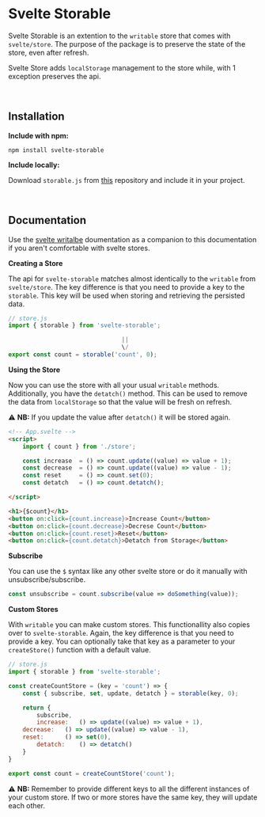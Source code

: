 # Svelte Storable

Svelte Storable is an extention to the `writable` store that comes with `svelte/store`. The purpose of the package is to preserve the state of the store, even after refresh. 

Svelte Store adds `localStorage` management to the store while, with 1 exception preserves the api.

<br>

## Installation

**Include with npm:**
```
npm install svelte-storable
```

**Include locally:**

Download `storable.js` from [this](https://github.com/matssom/svelte-storable/) repository and include it in your project.

<br>

## Documentation

Use the [svelte writalbe](https://svelte.dev/docs#writable) doumentation as a companion to this documentation if you aren't comfortable with svelte stores.

**Creating a Store**

The api for `svelte-storable` matches almost identically to the `writable` from `svelte/store`. The key difference is that you need to provide a key to the `storable`. This key will be used when storing and retrieving the persisted data.

```js
// store.js
import { storable } from 'svelte-storable';

                                ||
                                \/
export const count = storable('count', 0);
```

**Using the Store**

Now you can use the store with all your usual `writable` methods. Additionally, you have the `detatch()` method. This can be used to remove the data from `localStorage` so that the value will be fresh on refresh.

:warning: **NB:** If you update the value after `detatch()` it will be stored again.

```html
<!-- App.svelte -->
<script>
    import { count } from './store';

    const increase  = () => count.update((value) => value + 1);
    const decrease  = () => count.update((value) => value - 1);
    const reset     = () => count.set(0);
    const detatch   = () => count.detatch();

</script>

<h1>{$count}</h1>
<button on:click={count.increase}>Increase Count</button>
<button on:click={count.decrease}>Decrese Count</button>
<button on:click={count.reset}>Reset</button>
<button on:click={count.detatch}>Detatch from Storage</button>

```

**Subscribe**

You can use the `$` syntax like any other svelte store or do it manually with unsubscribe/subscribe.
```js
const unsubscribe = count.subscribe(value => doSomething(value));
```

**Custom Stores**

With `writable` you can make custom stores. This functionallity also copies over to `svelte-storable`. Again, the key difference is that you need to provide a key. You can optionally take that key as a parameter to your `createStore()` function with a default value.

```js
// store.js
import { storable } from 'svelte-storable';

const createCountStore = (key = 'count') => {
    const { subscribe, set, update, detatch } = storable(key, 0);

    return {
        subscribe,
        increase:   () => update((value) => value + 1),
	decrease:   () => update((value) => value - 1),
	reset:      () => set(0),
        detatch:    () => detatch()
    }
}

export const count = createCountStore('count');
```

:warning: **NB:** Remember to provide different keys to all the different instances of your custom store. If two or more stores have the same key, they will update each other.
